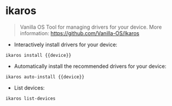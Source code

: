 # ikaros

> Vanilla OS Tool for managing drivers for your device.
> More information: <https://github.com/Vanilla-OS/Ikaros>

- Interactively install drivers for your device:

`ikaros install {{device}}`

- Automatically install the recommended drivers for your device:

`ikaros auto-install {{device}}`

- List devices:

`ikaros list-devices`
